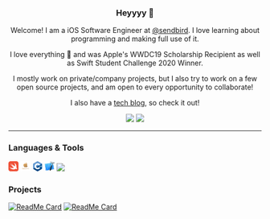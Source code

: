 

<div align="center">
  <h3>Heyyyy 👋</h3>
  <p>Welcome! I am a iOS Software Engineer at <a href="https://www.sendbird.com">@sendbird</a>. I love learning about programming and making full use of it.</p>
  <p>I love everything  and was Apple's WWDC19 Scholarship Recipient as well as Swift Student Challenge 2020 Winner.</p>
  <p>I mostly work on private/company projects, but I also try to work on a few open source projects, and am open to every opportunity to collaborate!</p>
  <p>I also have a <a href="https://www.mininny.dev">tech blog</a>, so check it out!</p>
  
  [![](https://img.shields.io/badge/-Minhyuk%20Kim-blue?logo=linkedin)](https://www.linkedin.com/in/mininnykim/)
  [![](https://img.shields.io/badge/-Blog-333333)](https://mininny.dev/)
</div>

*****

### Languages & Tools
<code><img height="20" src="https://raw.githubusercontent.com/github/explore/80688e429a7d4ef2fca1e82350fe8e3517d3494d/topics/swift/swift.png"></code>
<code><img height="20" src="https://raw.githubusercontent.com/github/explore/80688e429a7d4ef2fca1e82350fe8e3517d3494d/topics/objective-c/objective-c.png"></code>
<code><img height="20" src="https://raw.githubusercontent.com/github/explore/80688e429a7d4ef2fca1e82350fe8e3517d3494d/topics/cpp/cpp.png"></code>
<code><img height="20" src="https://raw.githubusercontent.com/github/explore/cebd63002168a05a6a642f309227eefeccd92950/topics/xcode/xcode.png"></code>
<code><img height="20" src="https://avatars2.githubusercontent.com/u/1231870?s=200&v=4"></code>

### Projects
[![ReadMe Card](https://github-readme-stats.vercel.app/api/pin/?username=sendbird&repo=sendbird-calls-ios)](https://github.com/sendbird/sendbird-calls-ios)
[![ReadMe Card](https://github-readme-stats.vercel.app/api/pin/?username=sendbird&repo=quickstart-calls-ios)](https://github.com/sendbird/quickstart-calls-ios)

